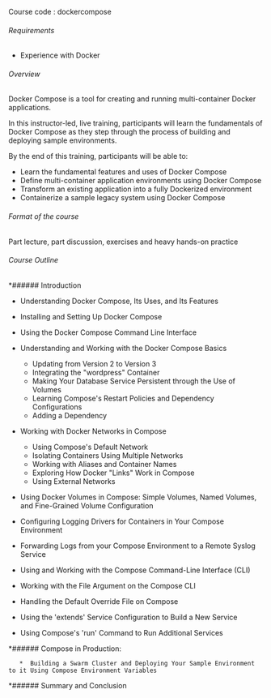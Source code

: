 Course code : dockercompose
###### Requirements
*   Experience with Docker
###### Overview
Docker Compose is a tool for creating and running multi-container Docker applications.


In this instructor-led, live training, participants will learn the fundamentals of Docker Compose as they step through the process of building and deploying sample environments.


By the end of this training, participants will be able to:

*   Learn the fundamental features and uses of Docker Compose
*   Define multi-container application environments using Docker Compose
*   Transform an existing application into a fully Dockerized environment
*   Containerize a sample legacy system using Docker Compose

###### Format of the course

Part lecture, part discussion, exercises and heavy hands-on practice


###### Course Outline
*######   Introduction

*   Understanding Docker Compose, Its Uses, and Its Features

*   Installing and Setting Up Docker Compose

*   Using the Docker Compose Command Line Interface

*   Understanding and Working with the Docker Compose Basics

       *   Updating from Version 2 to Version 3
       *   Integrating the "wordpress" Container
       *   Making Your Database Service Persistent through the Use of Volumes
       *   Learning Compose's Restart Policies and Dependency Configurations
       *   Adding a Dependency
*   Working with Docker Networks in Compose

       *   Using Compose's Default Network
       *   Isolating Containers Using Multiple Networks
       *   Working with Aliases and Container Names
       *   Exploring How Docker "Links" Work in Compose
       *   Using External Networks

*   Using Docker Volumes in Compose: Simple Volumes, Named Volumes, and Fine-Grained Volume Configuration

*   Configuring Logging Drivers for Containers in Your Compose Environment

*   Forwarding Logs from your Compose Environment to a Remote Syslog Service

*   Using and Working with the Compose Command-Line Interface (CLI)

*   Working with the File Argument on the Compose CLI

*   Handling the Default Override File on Compose

*   Using the 'extends' Service Configuration to Build a New Service

*   Using Compose's 'run' Command to Run Additional Services

*######   Compose in Production: 

       *  Building a Swarm Cluster and Deploying Your Sample Environment to it Using Compose Environment Variables

*######   Summary and Conclusion